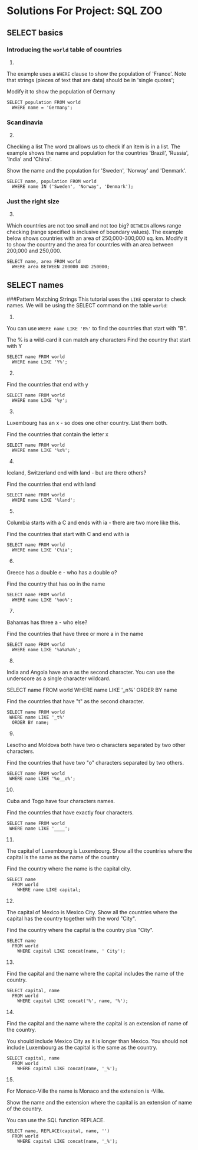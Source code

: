 # Solutions For Project: SQL ZOO

## SELECT basics
### Introducing the `world` table of countries
1.
The example uses a `WHERE` clause to show the population of 'France'. Note that strings (pieces of text that are data) should be in 'single quotes';

Modify it to show the population of Germany

```
SELECT population FROM world
  WHERE name = 'Germany';
```

### Scandinavia
2.
Checking a list The word `IN` allows us to check if an item is in a list. The example shows the name and population for the countries 'Brazil', 'Russia', 'India' and 'China'.

Show the name and the population for 'Sweden', 'Norway' and 'Denmark'.

```
SELECT name, population FROM world
  WHERE name IN ('Sweden', 'Norway', 'Denmark');
```

### Just the right size
3.
Which countries are not too small and not too big? `BETWEEN` allows range checking (range specified is inclusive of boundary values). The example below shows countries with an area of 250,000-300,000 sq. km. Modify it to show the country and the area for countries with an area between 200,000 and 250,000.

```
SELECT name, area FROM world
  WHERE area BETWEEN 200000 AND 250000;
```

## SELECT names
###Pattern Matching Strings
This tutorial uses the `LIKE` operator to check names. We will be using the SELECT command on the table `world`:

1.
You can use `WHERE name LIKE 'B%'` to find the countries that start with "B".

The % is a wild-card it can match any characters
Find the country that start with Y

```
SELECT name FROM world
  WHERE name LIKE 'Y%';
```

2.
Find the countries that end with y

```
SELECT name FROM world
  WHERE name LIKE '%y';
```

3.
Luxembourg has an x - so does one other country. List them both.

Find the countries that contain the letter x

```
SELECT name FROM world
  WHERE name LIKE '%x%';
```

4.
Iceland, Switzerland end with land - but are there others?

Find the countries that end with land

```
SELECT name FROM world
  WHERE name LIKE '%land';
```

5.
Columbia starts with a C and ends with ia - there are two more like this.

Find the countries that start with C and end with ia

```
SELECT name FROM world
  WHERE name LIKE 'C%ia';
```

6.
Greece has a double e - who has a double o?

Find the country that has oo in the name

```
SELECT name FROM world
  WHERE name LIKE '%oo%';
```

7.
Bahamas has three a - who else?

Find the countries that have three or more a in the name

```
SELECT name FROM world
  WHERE name LIKE '%a%a%a%';
```

8.
India and Angola have an n as the second character. You can use the underscore as a single character wildcard.

SELECT name FROM world
 WHERE name LIKE '_n%'
ORDER BY name

Find the countries that have "t" as the second character.

```
SELECT name FROM world
 WHERE name LIKE '_t%'
  ORDER BY name;
```

9.
Lesotho and Moldova both have two o characters separated by two other characters.

Find the countries that have two "o" characters separated by two others.

```
SELECT name FROM world
 WHERE name LIKE '%o__o%';
```

10.
Cuba and Togo have four characters names.

Find the countries that have exactly four characters.

```
SELECT name FROM world
 WHERE name LIKE '____';
```

11.
The capital of Luxembourg is Luxembourg. Show all the countries where the capital is the same as the name of the country

Find the country where the name is the capital city.

```
SELECT name
  FROM world
    WHERE name LIKE capital;
```
12.
The capital of Mexico is Mexico City. Show all the countries where the capital has the country together with the word "City".

Find the country where the capital is the country plus "City".

```
SELECT name
  FROM world
    WHERE capital LIKE concat(name, ' City');
```

13.
Find the capital and the name where the capital includes the name of the country.


```
SELECT capital, name
  FROM world
    WHERE capital LIKE concat('%', name, '%');
```

14.
Find the capital and the name where the capital is an extension of name of the country.

You should include Mexico City as it is longer than Mexico. You should not include Luxembourg as the capital is the same as the country.

```
SELECT capital, name
  FROM world
    WHERE capital LIKE concat(name, '_%');
```

15.
For Monaco-Ville the name is Monaco and the extension is -Ville.

Show the name and the extension where the capital is an extension of name of the country.

You can use the SQL function REPLACE.

```
SELECT name, REPLACE(capital, name, '')
  FROM world
    WHERE capital LIKE concat(name, '_%');
```
